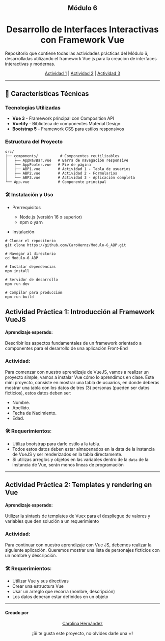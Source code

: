 <h2 align=center > Módulo 6</h2>
<h1 align=center > Desarrollo de Interfaces Interactivas con Framework Vue </h1>

<p>Repositorio que contiene todas las actividades prácticas del Módulo 6, desarrolladas utilizando el framework Vue.js para la creación de interfaces interactivas y modernas.
</p>

<p align="center"> 
  <a href="#actividad1">Actividad 1</a> | 
	<a href="#actividad2">Actividad 2</a> | 
	<a href="#actividad3">Actividad 3</a> 
</p>

-----

## 🚀 Características Técnicas

### Tecnologías Utilizadas
- **Vue 3** - Framework principal con Composition API
- **Vuetify** - Biblioteca de componentes Material Design
- **Bootstrap 5** - Framework CSS para estilos responsivos

### Estructura del Proyecto
```
src/
├── components/          # Componentes reutilizables
│   ├── AppNavBar.vue   # Barra de navegación responsive
│   ├── AppFooter.vue   # Pie de página
│   ├── ABP1.vue        # Actividad 1 - Tabla de usuarios
│   ├── ABP2.vue        # Actividad 2 - Formularios
│   └── ABP3.vue        # Actividad 3 - Aplicación completa
└── App.vue             # Componente principal
```

### 🛠️ Instalación y Uso
- Prerrequisitos
  * Node.js (versión 16 o superior)
  * npm o yarn

- Instalación
```
# Clonar el repositorio
git clone https://github.com/CaroHernz/Modulo-6_ABP.git

# Navegar al directorio
cd Modulo-6_ABP

# Instalar dependencias
npm install

# Servidor de desarrollo
npm run dev

# Compilar para producción
npm run build
```

<a name="actividad1">

## Actividad Práctica 1: Introducción al Framework VueJS</a>
#### Aprendizaje esperado:
Describir los aspectos fundamentales de un framework orientado a componentes para el desarrollo de una aplicación Front-End

### Actividad: 
Para comenzar con nuestro aprendizaje de VueJS, vamos a realizar un proyecto simple, vamos a instalar Vue cómo lo aprendimos en clase.
Este mini proyecto, consiste en mostrar una tabla de usuarios, en donde deberás mostrar una tabla con los datos de tres (3) personas (pueden ser datos ficticios), estos datos deben ser:

- Nombre.
- Apellido.
- Fecha de Nacimiento.
- Edad.
  
### 🛠️ Requerimientos:
- Utiliza bootstrap para darle estilo a la tabla.
- Todos estos datos deben estar almacenados en la data de la instancia de VueJS y ser renderizados en la tabla directamente.
- Si utilizas arreglos y objetos en las variables dentro de la `data` de la instancia de Vue, serán menos líneas de programación

----

<a name="actividad2">

## Actividad Práctica 2: Templates y rendering en Vue</a>
#### Aprendizaje esperado:
Utilizar la sintaxis de templates de Vuex para el despliegue de valores y variables que den solución a un requerimiento

### Actividad: 
Para continuar con nuestro aprendizaje con Vue JS, debemos realizar la siguiente aplicación.
Queremos mostrar una lista de personajes ficticios con un nombre y
descripción.
  
### 🛠️ Requerimientos:
- Utilizar Vue y sus directivas
- Crear una estructura Vue
- Usar un arreglo que recorra (nombre, descripción)
- Los datos deberan estar definidos en un objeto

----

#### Creado por
<p align="center"> 
  <a href="https://github.com/CaroHernz">Carolina Hernández</a>
</p>
<div align="center"> ¡Si te gusta este proyecto, no olvides darle una ⭐! </div>


